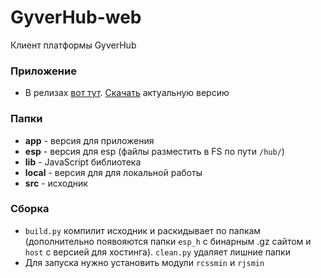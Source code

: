 # GyverHub-web
Клиент платформы GyverHub

### Приложение
- В релизах [вот тут](https://github.com/GyverLibs/GyverHub-app/releases). [Скачать](https://github.com/GyverLibs/GyverHub-app/releases/download/0.1/app-release.apk) актуальную версию

### Папки
- **app** - версия для приложения
- **esp** - версия для esp (файлы разместить в FS по пути `/hub/`)
- **lib** - JavaScript библиотека
- **local** - версия для для локальной работы
- **src** - исходник

### Сборка
- `build.py` компилит исходник и раскидывает по папкам (дополнительно появояются папки `esp_h` с бинарным .gz сайтом и `host` с версией для хостинга). `clean.py` удаляет лишние папки
- Для запуска нужно установить модули `rcssmin` и `rjsmin`